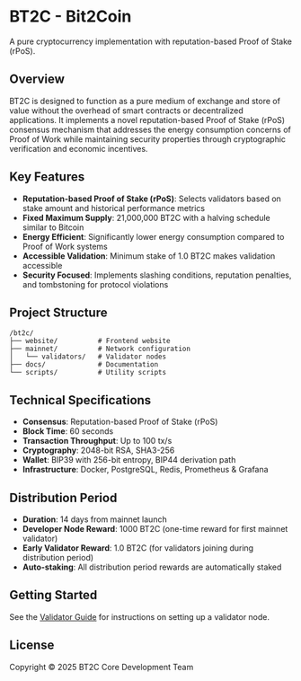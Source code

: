 # BT2C - Bit2Coin

A pure cryptocurrency implementation with reputation-based Proof of Stake (rPoS).

## Overview

BT2C is designed to function as a pure medium of exchange and store of value without the overhead of smart contracts or decentralized applications. It implements a novel reputation-based Proof of Stake (rPoS) consensus mechanism that addresses the energy consumption concerns of Proof of Work while maintaining security properties through cryptographic verification and economic incentives.

## Key Features

- **Reputation-based Proof of Stake (rPoS)**: Selects validators based on stake amount and historical performance metrics
- **Fixed Maximum Supply**: 21,000,000 BT2C with a halving schedule similar to Bitcoin
- **Energy Efficient**: Significantly lower energy consumption compared to Proof of Work systems
- **Accessible Validation**: Minimum stake of 1.0 BT2C makes validation accessible
- **Security Focused**: Implements slashing conditions, reputation penalties, and tombstoning for protocol violations

## Project Structure

```
/bt2c/
├── website/          # Frontend website
├── mainnet/          # Network configuration
│   └── validators/   # Validator nodes
├── docs/             # Documentation
└── scripts/          # Utility scripts
```

## Technical Specifications

- **Consensus**: Reputation-based Proof of Stake (rPoS)
- **Block Time**: 60 seconds
- **Transaction Throughput**: Up to 100 tx/s
- **Cryptography**: 2048-bit RSA, SHA3-256
- **Wallet**: BIP39 with 256-bit entropy, BIP44 derivation path
- **Infrastructure**: Docker, PostgreSQL, Redis, Prometheus & Grafana

## Distribution Period

- **Duration**: 14 days from mainnet launch
- **Developer Node Reward**: 1000 BT2C (one-time reward for first mainnet validator)
- **Early Validator Reward**: 1.0 BT2C (for validators joining during distribution period)
- **Auto-staking**: All distribution period rewards are automatically staked

## Getting Started

See the [Validator Guide](docs/validator-guide.html) for instructions on setting up a validator node.

## License

Copyright © 2025 BT2C Core Development Team
